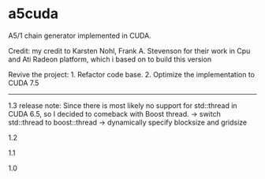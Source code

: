 a5cuda
======

A5/1 chain generator implemented in CUDA.

Credit: my credit to Karsten Nohl, Frank A. Stevenson for their work in Cpu and Ati Radeon platform, which i based on to build this version


Revive the project:
    1. Refactor code base.
    2. Optimize the implementation to CUDA 7.5



-------------------------------------------------------------------------------
1.3 release note:
Since there is most likely no support for std::thread in CUDA 6.5, so
I decided to comeback with Boost thread.
-> switch std::thread to boost::thread
-> dynamically specify blocksize and gridsize

1.2

1.1

1.0
